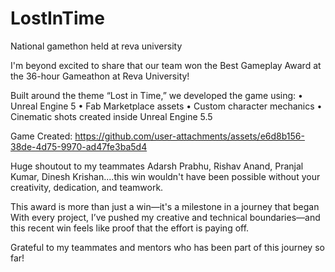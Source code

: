 # LostInTime
National gamethon held at reva university

I'm beyond excited to share that our team won the Best Gameplay Award at the 36-hour Gameathon at Reva University!

Built around the theme “Lost in Time,” we developed the game using:
 • Unreal Engine 5 
 • Fab Marketplace assets
 • Custom character mechanics
 • Cinematic shots created inside Unreal Engine 5.5

Game Created:
https://github.com/user-attachments/assets/e6d8b156-38de-4d75-9970-ad47fe3ba5d4

Huge shoutout to my teammates Adarsh Prabhu, Rishav Anand, Pranjal Kumar, Dinesh Krishan....this win wouldn't have been possible without your creativity, dedication, and teamwork.

This award is more than just a win—it's a milestone in a journey that began
With every project, I’ve pushed my creative and technical boundaries—and this recent win feels like proof that the effort is paying off.

Grateful to my teammates and mentors who has been part of this journey so far!

